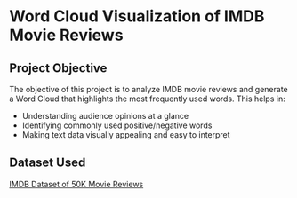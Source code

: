 # Word Cloud Visualization of IMDB Movie Reviews
## Project Objective
The objective of this project is to analyze IMDB movie reviews and generate a Word Cloud that highlights the most frequently used words.
This helps in:
* Understanding audience opinions at a glance
* Identifying commonly used positive/negative words
* Making text data visually appealing and easy to interpret

## Dataset Used
<a href="https://www.kaggle.com/datasets/lakshmi25npathi/imdb-dataset-of-50k-movie-reviews"> IMDB Dataset of 50K Movie Reviews </a>
